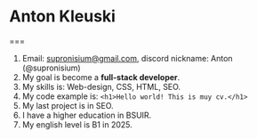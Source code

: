 # Anton Kleuski
===
1. Email: supronisium@gmail.com, discord nickname: Anton (@supronisium)
2. My goal is become a **full-stack developer**.
3. My skills is: Web-design, CSS, HTML, SEO. 
4. My code example is: `<h1>Hello world! This is muy cv.</h1>`
5. My last project is in SEO.
6. I have a higher education in BSUIR.
7. My english level is B1 in 2025.